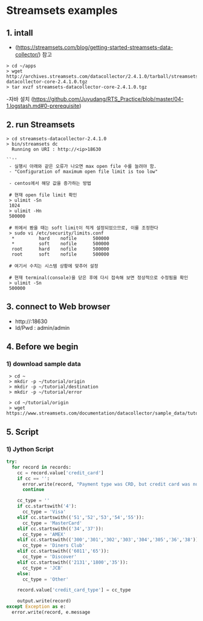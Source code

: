 # Streamsets examples

## 1. intall
 - (https://streamsets.com/blog/getting-started-streamsets-data-collector/) 참고

```
> cd ~/apps
> wget http://archives.streamsets.com/datacollector/2.4.1.0/tarball/streamsets-datacollector-core-2.4.1.0.tgz
> tar xvzf streamsets-datacollector-core-2.4.1.0.tgz
```
-자바 설치
(https://github.com/Juyudang/RTS_Practice/blob/master/04-1.logstash.md#0-prerequisite) 

## 2. run Streamsets
```
> cd streamsets-datacollector-2.4.1.0
> bin/streamsets dc
  Running on URI : http://<ip>18630

``''
 - 실행시 아래와 같은 오류가 나오면 max open file 수를 늘려야 함.
 - "Configuration of maximum open file limit is too low"

 - centos에서 해당 값을 증가하는 방법

 # 현재 open file limit 확인
 > ulimit -Sn
 1024
 > ulimit -Hn
 500000

 # 위에서 봤을 때는 soft limit이 적게 설정되었으므로, 이를 조정한다
 > sudo vi /etc/security/limits.conf
  *         hard    nofile      500000
  *         soft    nofile      500000
  root      hard    nofile      500000
  root      soft    nofile      500000

 # 여기서 수치는 시스템 상황에 맞추어 설정

 # 현재 terminal(console)을 닫은 후에 다시 접속해 보면 정상적으로 수정됨을 확인
 > ulimit -Sn
 500000
```

## 3. connect to Web browser
- http://<ip>:18630
- Id/Pwd : admin/admin


## 4. Before we begin
### 1) download sample data
```
 > cd ~
 > mkdir -p ~/tutorial/origin
 > mkdir -p ~/tutorial/destination
 > mkdir -p ~/tutorial/error

 > cd ~/tutorial/origin
 > wget https://www.streamsets.com/documentation/datacollector/sample_data/tutorial/nyc_taxi_data.csv

```

## 5. Script
### 1) Jython Script

```python
try:
  for record in records:
    cc = record.value['credit_card']
    if cc == '':
      error.write(record, "Payment type was CRD, but credit card was null")
      continue

    cc_type = ''
    if cc.startswith('4'):
      cc_type = 'Visa'
    elif cc.startswith(('51','52','53','54','55')):
      cc_type = 'MasterCard'
    elif cc.startswith(('34','37')):
      cc_type = 'AMEX'
    elif cc.startswith(('300','301','302','303','304','305','36','38')):
      cc_type = 'Diners Club'
    elif cc.startswith(('6011','65')):
      cc_type = 'Discover'
    elif cc.startswith(('2131','1800','35')):
      cc_type = 'JCB'
    else:
      cc_type = 'Other'

    record.value['credit_card_type'] = cc_type

    output.write(record)
except Exception as e:
  error.write(record, e.message
```
